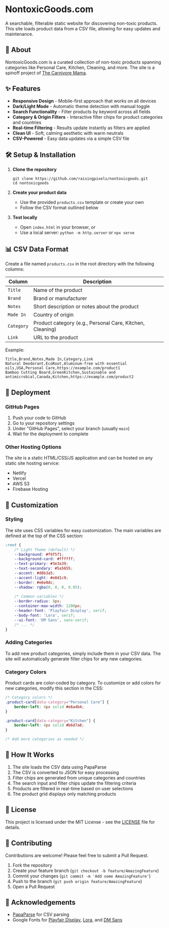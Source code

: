 # NontoxicGoods.com

A searchable, filterable static website for discovering non-toxic products. This site loads product data from a CSV file, allowing for easy updates and maintenance.

## 🌿 About

NontoxicGoods.com is a curated collection of non-toxic products spanning categories like Personal Care, Kitchen, Cleaning, and more. The site is a spinoff project of [The Carnivore Mama](https://www.thecarnivoremama.com/).

## ✨ Features

- **Responsive Design** - Mobile-first approach that works on all devices
- **Dark/Light Mode** - Automatic theme detection with manual toggle
- **Search Functionality** - Filter products by keyword across all fields
- **Category & Origin Filters** - Interactive filter chips for product categories and countries
- **Real-time Filtering** - Results update instantly as filters are applied
- **Clean UI** - Soft, calming aesthetic with warm neutrals
- **CSV-Powered** - Easy data updates via a simple CSV file

## 🛠️ Setup & Installation

1. **Clone the repository**
   ```
   git clone https://github.com/raisingpixels/nontoxicgoods.git
   cd nontoxicgoods
   ```

2. **Create your product data**
   - Use the provided `products.csv` template or create your own
   - Follow the CSV format outlined below

3. **Test locally**
   - Open `index.html` in your browser, or
   - Use a local server: `python -m http.server` or `npx serve`

## 📊 CSV Data Format

Create a file named `products.csv` in the root directory with the following columns:

| Column | Description |
|--------|-------------|
| `Title` | Name of the product |
| `Brand` | Brand or manufacturer |
| `Notes` | Short description or notes about the product |
| `Made In` | Country of origin |
| `Category` | Product category (e.g., Personal Care, Kitchen, Cleaning) |
| `Link` | URL to the product |

Example:
```csv
Title,Brand,Notes,Made In,Category,Link
Natural Deodorant,EcoRoot,Aluminum-free with essential oils,USA,Personal Care,https://example.com/product1
Bamboo Cutting Board,GreenKitchen,Sustainable and antimicrobial,Canada,Kitchen,https://example.com/product2
```

## 🚀 Deployment

### GitHub Pages

1. Push your code to GitHub
2. Go to your repository settings
3. Under "GitHub Pages", select your branch (usually `main`)
4. Wait for the deployment to complete

### Other Hosting Options

The site is a static HTML/CSS/JS application and can be hosted on any static site hosting service:

- Netlify
- Vercel
- AWS S3
- Firebase Hosting

## 🎨 Customization

### Styling

The site uses CSS variables for easy customization. The main variables are defined at the top of the CSS section:

```css
:root {
    /* Light Theme (default) */
    --background: #f9f5f1;
    --background-card: #ffffff;
    --text-primary: #3e3a39;
    --text-secondary: #5a5655;
    --accent: #d8b3a5;
    --accent-light: #e8d1c9;
    --border: #e6e0dc;
    --shadow: rgba(0, 0, 0, 0.05);
    
    /* Common variables */
    --border-radius: 8px;
    --container-max-width: 1200px;
    --header-font: 'Playfair Display', serif;
    --body-font: 'Lora', serif;
    --ui-font: 'DM Sans', sans-serif;
    /* ... */
}
```

### Adding Categories

To add new product categories, simply include them in your CSV data. The site will automatically generate filter chips for any new categories.

### Category Colors

Product cards are color-coded by category. To customize or add colors for new categories, modify this section in the CSS:

```css
/* Category colors */
.product-card[data-category="Personal Care"] {
    border-left: 4px solid #e6a4b4;
}

.product-card[data-category="Kitchen"] {
    border-left: 4px solid #b6d7a8;
}

/* Add more categories as needed */
```

## 🧠 How It Works

1. The site loads the CSV data using PapaParse
2. The CSV is converted to JSON for easy processing
3. Filter chips are generated from unique categories and countries
4. The search input and filter chips update the filtering criteria
5. Products are filtered in real-time based on user selections
6. The product grid displays only matching products

## 📝 License

This project is licensed under the MIT License - see the [LICENSE](LICENSE) file for details.

## 🤝 Contributing

Contributions are welcome! Please feel free to submit a Pull Request.

1. Fork the repository
2. Create your feature branch (`git checkout -b feature/AmazingFeature`)
3. Commit your changes (`git commit -m 'Add some AmazingFeature'`)
4. Push to the branch (`git push origin feature/AmazingFeature`)
5. Open a Pull Request

## 🙏 Acknowledgements

- [PapaParse](https://www.papaparse.com/) for CSV parsing
- Google Fonts for [Playfair Display](https://fonts.google.com/specimen/Playfair+Display), [Lora](https://fonts.google.com/specimen/Lora), and [DM Sans](https://fonts.google.com/specimen/DM+Sans)
